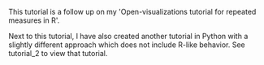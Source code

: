 This tutorial is a follow up on my 'Open-visualizations tutorial for repeated measures in R'.

Next to this tutorial, I have also created another tutorial in Python with a slightly different approach which does not include R-like behavior. See tutorial_2 to view that tutorial.
